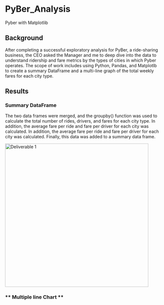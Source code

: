 # PyBer_Analysis

Pyber with Matplotlib

## **Background**

After completing a successful exploratory analysis for PyBer, a ride-sharing business, the CEO asked the Manager and me to deep dive into the data to understand ridership and fare metrics by the types of cities in which Pyber operates. The scope of work includes using Python, Pandas, and Matplotlb to create a summary DataFrame and a multi-line graph of the total weekly fares for each city type.

## **Results**

### **Summary DataFrame**

The two data frames were merged, and the groupby() function was used to calculate the total number of rides, drivers, and fares for each city type. In addition, the average fare per ride and fare per driver for each city was calculated. In addition, the average fare per ride and fare per driver for each city was calculated. Finally, this data was added to a summary data frame.

<img width="468" alt="Deliverable 1" src="https://user-images.githubusercontent.com/111800568/192164554-97983dc8-12b5-4d98-aaa0-01ed90b90aa6.png">





### ** Multiple line Chart **

